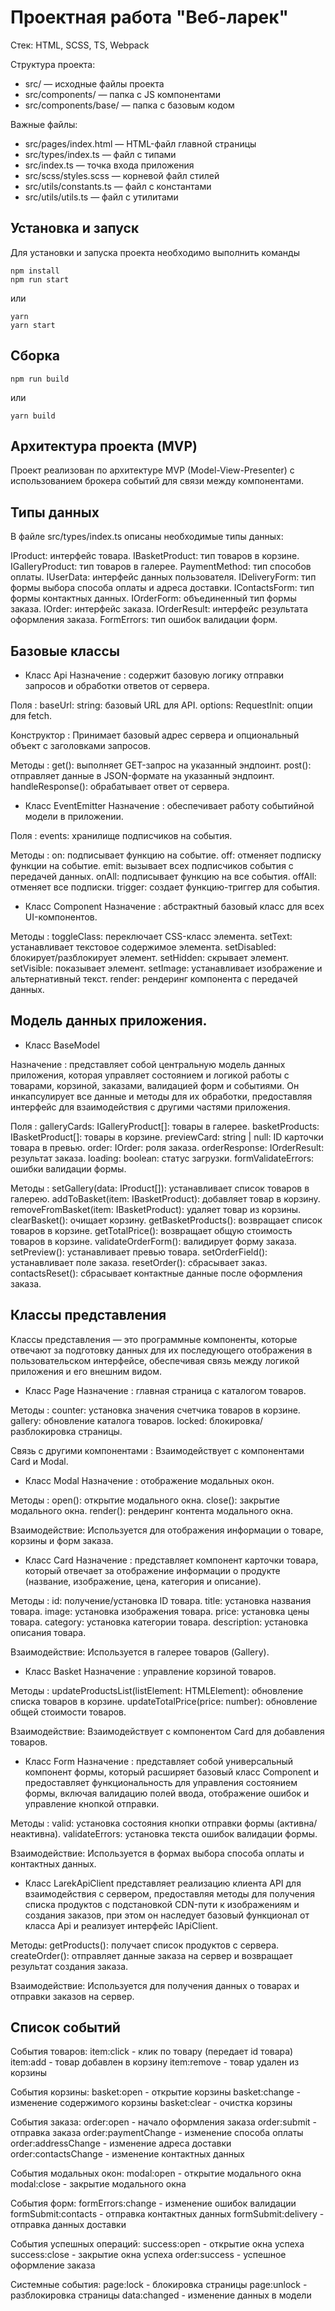 # Проектная работа "Веб-ларек"

Стек: HTML, SCSS, TS, Webpack

Структура проекта:

- src/ — исходные файлы проекта
- src/components/ — папка с JS компонентами
- src/components/base/ — папка с базовым кодом

Важные файлы:

- src/pages/index.html — HTML-файл главной страницы
- src/types/index.ts — файл с типами
- src/index.ts — точка входа приложения
- src/scss/styles.scss — корневой файл стилей
- src/utils/constants.ts — файл с константами
- src/utils/utils.ts — файл с утилитами

## Установка и запуск

Для установки и запуска проекта необходимо выполнить команды

```
npm install
npm run start
```

или

```
yarn
yarn start
```

## Сборка

```
npm run build
```

или

```
yarn build
```

## Архитектура проекта (MVP)

Проект реализован по архитектуре MVP (Model-View-Presenter) с использованием брокера событий для связи между компонентами.

## Типы данных

В файле src/types/index.ts описаны необходимые типы данных:

IProduct: интерфейс товара.
IBasketProduct: тип товаров в корзине.
IGalleryProduct: тип товаров в галерее.
PaymentMethod: тип способов оплаты.
IUserData: интерфейс данных пользователя.
IDeliveryForm: тип формы выбора способа оплаты и адреса доставки.
IContactsForm: тип формы контактных данных.
IOrderForm: объединенный тип формы заказа.
IOrder: интерфейс заказа.
IOrderResult: интерфейс результата оформления заказа.
FormErrors: тип ошибок валидации форм.

## Базовые классы

- Класс Api
  Назначение : содержит базовую логику отправки запросов и обработки ответов от сервера.

Поля :
baseUrl: string: базовый URL для API.
options: RequestInit: опции для fetch.

Конструктор :
Принимает базовый адрес сервера и опциональный объект с заголовками запросов.

Методы :
get(): выполняет GET-запрос на указанный эндпоинт.
post(): отправляет данные в JSON-формате на указанный эндпоинт.
handleResponse(): обрабатывает ответ от сервера.

- Класс EventEmitter
  Назначение : обеспечивает работу событийной модели в приложении.

Поля :
events: хранилище подписчиков на события.

Методы :
on: подписывает функцию на событие.
off: отменяет подписку функции на событие.
emit: вызывает всех подписчиков события с передачей данных.
onAll: подписывает функцию на все события.
offAll: отменяет все подписки.
trigger: создает функцию-триггер для события.

- Класс Component
  Назначение : абстрактный базовый класс для всех UI-компонентов.

Методы :
toggleClass: переключает CSS-класс элемента.
setText: устанавливает текстовое содержимое элемента.
setDisabled: блокирует/разблокирует элемент.
setHidden: скрывает элемент.
setVisible: показывает элемент.
setImage: устанавливает изображение и альтернативный текст.
render: рендеринг компонента с передачей данных.

## Модель данных приложения.

- Класс BaseModel

Назначение : представляет собой центральную модель данных приложения, которая управляет состоянием и логикой работы с товарами, корзиной, заказами, валидацией форм и событиями. Он инкапсулирует все данные и методы для их обработки, предоставляя интерфейс для взаимодействия с другими частями приложения.

Поля :
galleryCards: IGalleryProduct[]: товары в галерее.
basketProducts: IBasketProduct[]: товары в корзине.
previewCard: string | null: ID карточки товара в превью.
order: IOrder: роля заказа.
orderResponse: IOrderResult: результат заказа.
loading: boolean: статус загрузки.
formValidateErrors: ошибки валидации формы.

Методы :
setGallery(data: IProduct[]): устанавливает список товаров в галерею.
addToBasket(item: IBasketProduct): добавляет товар в корзину.
removeFromBasket(item: IBasketProduct): удаляет товар из корзины.
clearBasket(): очищает корзину.
getBasketProducts(): возвращает список товаров в корзине.
getTotalPrice(): возвращает общую стоимость товаров в корзине.
validateOrderForm(): валидирует форму заказа.
setPreview(): устанавливает превью товара.
setOrderField(): устанавливает поле заказа.
resetOrder(): сбрасывает заказ.
contactsReset(): сбрасывает контактные данные после оформления заказа.

## Классы представления

Классы представления — это программные компоненты, которые отвечают за подготовку данных для их последующего отображения в пользовательском интерфейсе, обеспечивая связь между логикой приложения и его внешним видом.

- Класс Page
  Назначение : главная страница с каталогом товаров.

Методы :
counter: установка значения счетчика товаров в корзине.
gallery: обновление каталога товаров.
locked: блокировка/разблокировка страницы.

Связь с другими компонентами :
Взаимодействует с компонентами Card и Modal.

- Класс Modal
  Назначение : отображение модальных окон.

Методы :
open(): открытие модального окна.
close(): закрытие модального окна.
render(): рендеринг контента модального окна.

Взаимодействие: Используется для отображения информации о товаре, корзины и форм заказа.

- Класс Card
  Назначение : представляет компонент карточки товара, который отвечает за отображение информации о продукте (название, изображение, цена, категория и описание).

Методы :
id: получение/установка ID товара.
title: установка названия товара.
image: установка изображения товара.
price: установка цены товара.
category: установка категории товара.
description: установка описания товара.

Взаимодействие: Используется в галерее товаров (Gallery).

- Класс Basket
  Назначение : управление корзиной товаров.

Методы :
updateProductsList(listElement: HTMLElement): обновление списка товаров в корзине.
updateTotalPrice(price: number): обновление общей стоимости товаров.

Взаимодействие: Взаимодействует с компонентом Card для добавления товаров.

- Класс Form
  Назначение : представляет собой универсальный компонент формы, который расширяет базовый класс Component<T> и предоставляет функциональность для управления состоянием формы, включая валидацию полей ввода, отображение ошибок и управление кнопкой отправки.

Методы :
valid: установка состояния кнопки отправки формы (активна/неактивна).
validateErrors: установка текста ошибок валидации формы.

Взаимодействие: Используется в формах выбора способа оплаты и контактных данных.

- Класс LarekApiClient
  представляет реализацию клиента API для взаимодействия с сервером, предоставляя методы для получения списка продуктов с подстановкой CDN-пути к изображениям и создания заказов, при этом он наследует базовый функционал от класса Api и реализует интерфейс IApiClient.

Методы:
getProducts(): получает список продуктов с сервера.
createOrder(): отправляет данные заказа на сервер и возвращает результат создания заказа.

Взаимодействие: Используется для получения данных о товарах и отправки заказов на сервер.

## Список событий

События товаров:
item:click - клик по товару (передает id товара)
item:add - товар добавлен в корзину
item:remove - товар удален из корзины

События корзины:
basket:open - открытие корзины
basket:change - изменение содержимого корзины
basket:clear - очистка корзины

События заказа:
order:open - начало оформления заказа
order:submit - отправка заказа
order:paymentChange - изменение способа оплаты
order:addressChange - изменение адреса доставки
order:contactsChange - изменение контактных данных

События модальных окон:
modal:open - открытие модального окна
modal:close - закрытие модального окна

События форм:
formErrors:change - изменение ошибок валидации
formSubmit:contacts - отправка контактных данных
formSubmit:delivery - отправка данных доставки

События успешных операций:
success:open - открытие окна успеха
success:close - закрытие окна успеха
order:success - успешное оформление заказа

Системные события:
page:lock - блокировка страницы
page:unlock - разблокировка страницы
data:changed - изменение данных в модели
